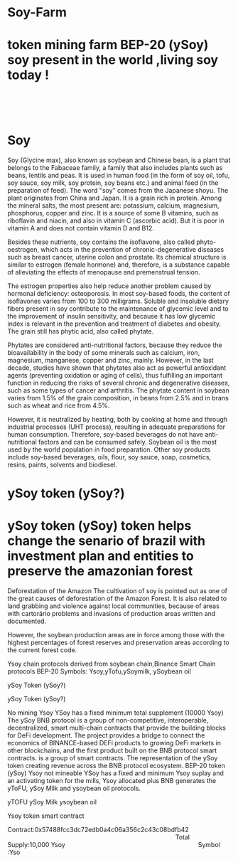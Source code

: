 # Soy-Farm
<h1>token mining farm BEP-20 (ySoy) soy present in the world ,living soy today !<h1><br>

<h1>Soy</h1>

Soy (Glycine max), also known as soybean and Chinese bean, is a plant that belongs to the Fabaceae family, a family that also includes plants such as beans, lentils and peas. It is used in human food (in the form of soy oil, tofu, soy sauce, soy milk, soy protein, soy beans etc.) and animal feed (in the preparation of feed). The word "soy" comes from the Japanese shoyu. The plant originates from China and Japan. It is a grain rich in protein. Among the mineral salts, the most present are: potassium, calcium, magnesium, phosphorus, copper and zinc. It is a source of some B vitamins, such as riboflavin and niacin, and also in vitamin C (ascorbic acid). But it is poor in vitamin A and does not contain vitamin D and B12.

Besides these nutrients, soy contains the isoflavone, also called phyto-oestrogen, which acts in the prevention of chronic-degenerative diseases such as breast cancer, uterine colon and prostate. Its chemical structure is similar to estrogen (female hormone) and, therefore, is a substance capable of alleviating the effects of menopause and premenstrual tension.

The estrogen properties also help reduce another problem caused by hormonal deficiency: osteoporosis. In most soy-based foods, the content of isoflavones varies from 100 to 300 milligrams. Soluble and insoluble dietary fibers present in soy contribute to the maintenance of glycemic level and to the improvement of insulin sensitivity, and because it has low glycemic index is relevant in the prevention and treatment of diabetes and obesity. The grain still has phytic acid, also called phytate.

Phytates are considered anti-nutritional factors, because they reduce the bioavailability in the body of some minerals such as calcium, iron, magnesium, manganese, copper and zinc, mainly. However, in the last decade, studies have shown that phytates also act as powerful antioxidant agents (preventing oxidation or aging of cells), thus fulfilling an important function in reducing the risks of several chronic and degenerative diseases, such as some types of cancer and arthritis. The phytate content in soybean varies from 1.5% of the grain composition, in beans from 2.5% and in brans such as wheat and rice from 4.5%.

However, it is neutralized by heating, both by cooking at home and through industrial processes (UHT process), resulting in adequate preparations for human consumption. Therefore, soy-based beverages do not have anti-nutritional factors and can be consumed safely. Soybean oil is the most used by the world population in food preparation. Other soy products include soy-based beverages, oils, flour, soy sauce, soap, cosmetics, resins, paints, solvents and biodiesel.


<h1>ySoy token (ySoy?)</h1> 





<h1>ySoy token (ySoy) token helps change the senario of brazil with investment plan and entities to preserve the amazonian forest</h1>


Deforestation of the Amazon
The cultivation of soy is pointed out as one of the great causes of deforestation of the Amazon Forest. It is also related to land grabbing and violence against local communities, because of areas with cartorário problems and invasions of production areas written and documented.

However, the soybean production areas are in force among those with the highest percentages of forest reserves and preservation areas according to the current forest code.



Ysoy chain protocols derived from soybean chain,Binance Smart Chain protocols BEP-20 
Symbols: Ysoy,yTofu,ySoymilk, ySoybean oil



ySoy Token (ySoy?)

ySoy Token (ySoy?)

No mining Ysoy
YSoy has a fixed minimum total supplement (10000 Ysoy)
The ySoy BNB protocol is a group of non-competitive, interoperable, decentralized, smart multi-chain contracts that provide the building blocks for DeFi development. The project provides a bridge to connect the economics of BINANCE-based DEFi products to growing DeFi markets in other blockchains, and the first product built on the BNB protocol smart contracts. is a group of smart contracts. The representation of the ySoy token creating revenue across the BNB protocol ecosystem.
BEP-20 token (ySoy)
Ysoy not mineable
YSoy has a fixed and minimum Ysoy suplay
and an activating token for the mills, Ysoy allocated plus BNB generates the yToFU, ySoy Milk and ysoybean oil protocols.

yTOFU
ySoy Milk
ysoybean oil

Ysoy token smart contract

Contract:0x57488fcc3dc72edb0a4c06a356c2c43c08bdfb42                                                                                                                        
Total Supply:10,000 Ysoy                                                                            
Symbol :Yso



                                                                          
 




